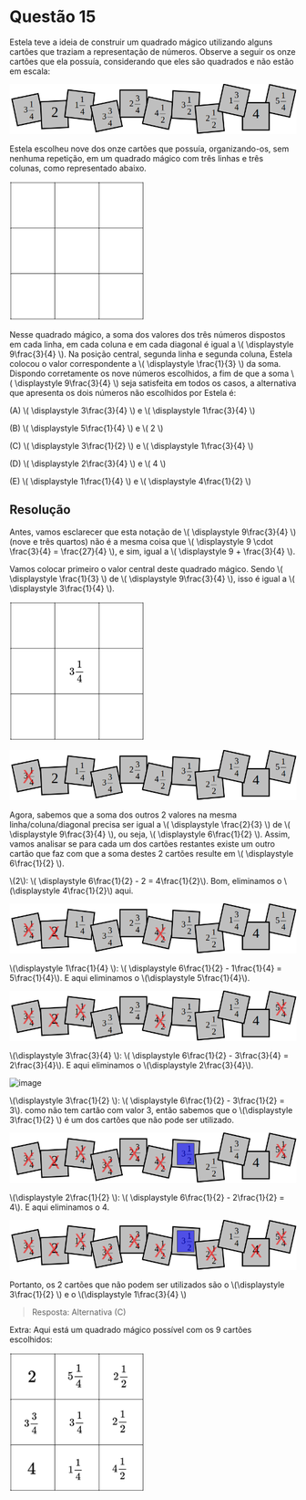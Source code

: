 # Questão 15

Estela teve a ideia de construir um quadrado mágico utilizando alguns cartões que traziam a representação de números. Observe a seguir os onze cartões que ela possuía, considerando que eles são quadrados e não estão em escala:

![image](./img/questao15_fig01.png)

Estela escolheu nove dos onze cartões que possuía, organizando-os, sem nenhuma repetição, em um quadrado mágico com três linhas e três colunas, como representado abaixo.

![image](./img/questao15_fig02.png)

Nesse quadrado mágico, a soma dos valores dos três números dispostos em cada linha, em cada coluna e em cada diagonal é igual a \\( \displaystyle 9\frac{3}{4} \\). Na posição central, segunda linha e segunda coluna, Estela colocou o valor correspondente a \\( \displaystyle \frac{1}{3} \\) da soma.
Dispondo corretamente os nove números escolhidos, a fim de que a soma \\( \displaystyle 9\frac{3}{4} \\) seja satisfeita em todos os casos, a alternativa que apresenta os dois números não escolhidos por Estela é:

(A) \\( \displaystyle 3\frac{3}{4} \\) e \\( \displaystyle 1\frac{3}{4} \\)

(B) \\( \displaystyle 5\frac{1}{4} \\) e \\( 2 \\)

(C) \\( \displaystyle 3\frac{1}{2} \\) e \\( \displaystyle 1\frac{3}{4} \\)

(D) \\( \displaystyle 2\frac{3}{4} \\) e \\( 4 \\)

(E) \\( \displaystyle 1\frac{1}{4} \\) e \\( \displaystyle 4\frac{1}{2} \\)

## Resolução

Antes, vamos esclarecer que esta notação de \\( \displaystyle 9\frac{3}{4} \\) (nove e três quartos) não é a mesma coisa que \\( \displaystyle 9 \cdot \frac{3}{4} = \frac{27}{4} \\), e sim, igual a \\( \displaystyle 9 + \frac{3}{4} \\).

Vamos colocar primeiro o valor central deste quadrado mágico. Sendo \\( \displaystyle \frac{1}{3} \\) de \\( \displaystyle 9\frac{3}{4} \\), isso é igual a \\( \displaystyle 3\frac{1}{4} \\).

![image](./img/resolucao15_fig01.png)

![image](./img/resolucao15_fig02.png)

Agora, sabemos que a soma dos outros 2 valores na mesma linha/coluna/diagonal precisa ser igual a \\( \displaystyle \frac{2}{3} \\) de \\( \displaystyle 9\frac{3}{4} \\), ou seja, \\( \displaystyle 6\frac{1}{2} \\). Assim, vamos analisar se para cada um dos cartões restantes existe um outro cartão que faz com que a soma destes 2 cartões resulte em \\( \displaystyle 6\frac{1}{2} \\).

\\(2\\): \\( \displaystyle 6\frac{1}{2} - 2 = 4\frac{1}{2}\\). Bom, eliminamos o \\(\displaystyle 4\frac{1}{2}\\) aqui.

![image](./img/resolucao15_fig03.png)

\\(\displaystyle 1\frac{1}{4} \\): \\( \displaystyle 6\frac{1}{2} - 1\frac{1}{4} = 5\frac{1}{4}\\). E aqui eliminamos o \\(\displaystyle 5\frac{1}{4}\\).

![image](./img/resolucao15_fig04.png)

\\(\displaystyle 3\frac{3}{4} \\): \\( \displaystyle 6\frac{1}{2} - 3\frac{3}{4} = 2\frac{3}{4}\\). E aqui eliminamos o \\(\displaystyle 2\frac{3}{4}\\).

![image](./img/resolucao15_fig05.png)

\\(\displaystyle 3\frac{1}{2} \\): \\( \displaystyle 6\frac{1}{2} - 3\frac{1}{2} = 3\\). como não tem cartão com valor 3, então sabemos que o \\(\displaystyle 3\frac{1}{2} \\) é um dos cartões que não pode ser utilizado.

![image](./img/resolucao15_fig06.png)

\\(\displaystyle 2\frac{1}{2} \\): \\( \displaystyle 6\frac{1}{2} - 2\frac{1}{2} = 4\\). E aqui eliminamos o 4.

![image](./img/resolucao15_fig07.png)

Portanto, os 2 cartões que não podem ser utilizados são o \\(\displaystyle 3\frac{1}{2} \\) e o \\(\displaystyle 1\frac{3}{4} \\)

> Resposta: Alternativa (C)

Extra: Aqui está um quadrado mágico possível com os 9 cartões escolhidos:

![image](./img/resolucao15_fig08.png)
